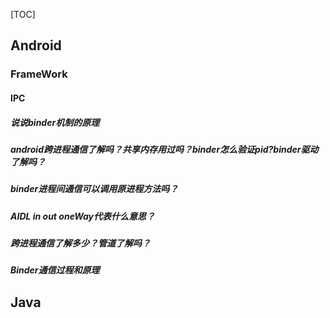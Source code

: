 [TOC]
## Android
### **FrameWork**
#### IPC
##### 说说binder机制的原理

##### android跨进程通信了解吗？共享内存用过吗？binder怎么验证pid?binder驱动了解吗？

##### binder进程间通信可以调用原进程方法吗？

##### AIDL in out oneWay代表什么意思？

##### 跨进程通信了解多少？管道了解吗？

##### Binder通信过程和原理

## Java







